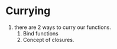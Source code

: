 # Currying

1. there are 2 ways to curry our functions.
   1. Bind functions
   2. Concept of closures.

 